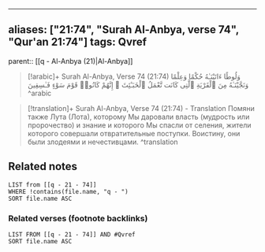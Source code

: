
---
aliases: ["21:74", "Surah Al-Anbya, verse 74", "Qur'an 21:74"]
tags: Qvref
---

parent:: [[q - Al-Anbya (21)|Al-Anbya]]

> [!arabic]+ Surah Al-Anbya, Verse 74 (21:74)
> <span class="quran-arabic">وَلُوطًا ءَاتَيْنَـٰهُ حُكْمًا وَعِلْمًا وَنَجَّيْنَـٰهُ مِنَ ٱلْقَرْيَةِ ٱلَّتِى كَانَت تَّعْمَلُ ٱلْخَبَـٰٓئِثَ ۗ إِنَّهُمْ كَانُوا۟ قَوْمَ سَوْءٍ فَـٰسِقِينَ</span>
^arabic

> [!translation]+ Surah Al-Anbya, Verse 74 (21:74) - Translation
> Помяни также Лута (Лота), которому Мы даровали власть (мудрость или пророчество) и знание и которого Мы спасли от селения, жители которого совершали отвратительные поступки. Воистину, они были злодеями и нечестивцами.
^translation



## Related notes
```dataview
LIST from [[q - 21 - 74]]
WHERE !contains(file.name, "q - ")
SORT file.name ASC
```

### Related verses (footnote backlinks)
```dataview
LIST FROM [[q - 21 - 74]] AND #Qvref
SORT file.name ASC
```

